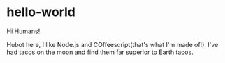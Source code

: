 # hello-world

Hi Humans!

Hubot here, I like Node.js and COffeescript(that's what I'm made of!).
I've had tacos on the moon and find them far superior to Earth tacos.
